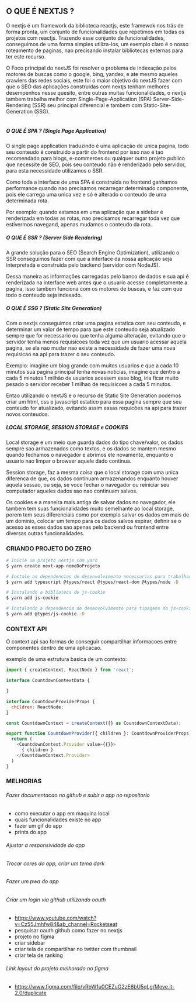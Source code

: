 ## O QUE É NEXTJS ?
O nextjs é um framework da biblioteca reactjs, este framewok nos trás de forma pronta, um conjunto de funcionalidades 
que repetimos em todas os projetos com reactjs. Trazendo esse conjunto de funcionalidades, conseguimos de uma forma 
simples utiliza-los, um exemplo claro é o nosso roteamento de paginas, nao precisando instalar bibliotecas externas para 
ter este recurso.

O Foco principal do nextJS foi resolver o problema de indexação pelos motores de buscas como o google, bing, yandex, e 
ate mesmo aqueles crawlers das redes sociais, este foi o maior objetivo do nextJS fazer com que o SEO das aplicações 
construidas com nextjs tenham melhores desempenhos nesse quesito, entre outras muitas funcionalidades, o nextjs tambem 
trabalha melhor com Single-Page-Application (SPA) Server-Side-Rendering (SSR) seu principal diferencial e tambem com 
Static-Site-Generation (SSG).
<br><br>

##### O QUE É SPA ? (Single Page Application)
O single page application traduzindo é uma aplicação de unica pagina, todo seu conteudo é construido a partir do 
frontend por isso nao é tao recomendado para blogs, e-commerces ou qualquer outro projeto publico que necessite de SEO, 
pois seu conteudo não é renderizado pelo servidor, para esta necessidade utilizamos o SSR.

Como toda a interface de uma SPA é construida no frontend ganhamos performance quando nao precisamos recarregar 
determinado componente, pois ele carrega uma unica vez e só é alterado o conteudo de uma determinada rota.

Por exemplo: quando estamos em uma aplicação que a sidebar é renderizada em todas as rotas, nao precisamos recarregar 
toda vez que estivermos navegand, apenas mudamos o conteudo da rota.

##### O QUE É SSR ? (Server Side Rendering)
A grande solução para o SEO (Search Engine Optimization), utilizando o SSR conseguimos fazer com que a interface da 
nossa aplicação seja interpretada e construida pelo backend (servidor com NodeJS). 

Dessa maneira as informações carregadas pelo banco de dados e sua api é renderizada na interface web antes que o usuario 
acesse completamente a pagina, isso tambem funciona com os motores de buscas, e faz com que todo o conteudo seja indexado.

##### O QUE É SSG ? (Static Site Generation)
Com o nextjs conseguimos criar uma pagina estatica com seu conteudo, e determinar um valor de tempo para que este 
conteudo seja atualizado sempre que for necessario ou que tenha alguma alteração, evitando que o servidor tenha menos 
requisicoes toda vez que um usuario acessar aquela pagina, se ela nao mudar nao existe a necessidade de fazer uma nova
requisicao na api para trazer o seu conteudo.

Exemplo: imagine um blog grande com muitos usuarios e que a cada 10 minutos sua pagina principal tenha novas noticias, 
imagine que dentro a cada 5 minutos 1 milhão de usuarios acessem esse blog, iria ficar muito pesado o servidor receber 
1 milhao de requisicoes a cada 5 minutos. 

Entao utilizando o nextJS e o recurso de Static Site Generation podemos criar um html, css e javascript estatico para
essa pagina sempre que seu conteudo for atualizado, evitando assim essas requicões na api para trazer novos conteudos.

##### LOCAL STORAGE, SESSION STORAGE e COOKIES
Local storage e um meio que guarda dados do tipo chave/valor, os dados sempre sao armazenados como textos, e os dados se
mantem mesmo quando fechamos o navegador e abrimos ele novamente, enquanto o usuario nao limpar o browser aquele dado
continua.

Session storage, faz a mesma coisa que o local storage com uma unica diferenca de que, os dados continuam armazenandos 
enquanto houver aquela sessao, ou seja, se voce fechar o navegador ou reiniciar seu computador aqueles dados sao nao
continuam salvos.

Os cookies e a maneira mais antiga de salvar dados no navegador, ele tambem tem suas funcionalidades muito semelhante 
ao local storage, porem tem seus diferenciais como por exemplo salvar os dados em mais de um dominio, colocar um tempo 
para os dados salvos expirar, definir se o acesso as esses dados sao apenas pelo backend ou frontend entre diversas 
outras funcionalidades.

### CRIANDO PROJETO DO ZERO
```bash
# Inicie um projeto nextjs com yarn
$ yarn create next-app nomeDoProjeto

# Instale as dependencias de desenvolvimento necessarias para trabalhar com Typescript no seu projeto
$ yarn add typescript @types/react @types/react-dom @types/node -D

# Instalando a biblioteca de js-cookie
$ yarn add js-cookie

# Instalando a dependencia de desenvolvimento para tipagens do js-cookie
$ yarn add @types/js-cookie -D

``` 

### CONTEXT API
O context api sao formas de conseguir compartilhar informacoes entre componentes dentro de uma aplicacao.

exemplo de uma estrutura basica de um contexto:
```javascript
import { createContext, ReactNode } from 'react';

interface CountdownContextData {

}

interface CountdownProviderProps {
  children: ReactNode;
}

const CountdownContext = createContext({} as CountdownContextData);

export function CountdownProvider({ children }: CountdownProviderProps) {
  return (
    <CountdownContext.Provider value={{}}>
      { children }
    </CountdownContext.Provider>
  )
}
```

### MELHORIAS

###### Fazer documentacao no github e subir o app no repositorio
- como executar o app em maquina local
- quais funcionalidades existe no app
- fazer um gif do app
- prints do app

###### Ajustar a responsividade do app
###### Trocar cores do app, criar um tema dark
###### Fazer um pwa do app

###### Criar um login via github utilizando oauth 
  - https://www.youtube.com/watch?v=Cz55Jmhfw84&ab_channel=Rocketseat
  - pesquisar oauth github como fazer no nextjs
  - projeto no figma 
  - criar sidebar
  - criar tela de compartilhar no twitter com thumbnail
  - criar tela de ranking

###### Link layout do projeto melhorado no figma 
- https://www.figma.com/file/vRbW1u0CEZuG2zE6bU5qLg/Move.it-2.0/duplicate  